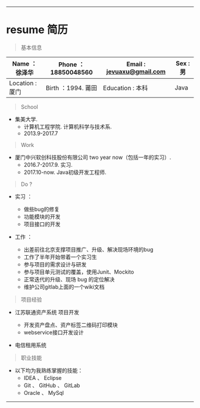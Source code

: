 ***
# resume 简历 

> 基本信息

Name ： 徐泽华 | Phone ： 18850048560 | Email : <jevuaxu@gmail.com> | Sex : 男 
---|---|---|---
Location : 厦门 | Birth ：1994. 莆田 | Education : 本科 | Java



> School
* 集美大学. 
   + 计算机工程学院.  计算机科学与技术系.
   + 2013.9-2017.7

> Work
* 厦门中兴软创科技股份有限公司 two year now（包括一年的实习）. 
   + 2016.7-2017.9. 实习.
   + 2017.10-now. Java初级开发工程师. 

> Do ?

* 实习 ： 

   - 做些bug的修复 
   - 功能模块的开发 
   - 项目接口的开发 

* 工作 ： 
   + 出差前往北京支撑项目推广、升级、解决现场环境的bug
   + 工作了半年开始带着一个实习生
   + 参与项目的需求设计与研发
   + 参与项目单元测试的覆盖，使用Junit、Mockito
   + 正常迭代的升级、现场 bug 的定位解决
   + 维护公司gitlab上面的一个wiki文档

> 项目经验

* 江苏联通资产系统  项目开发
   + 开发资产盘点、资产标签二维码打印模块
   + webservice接口开发设计

* 电信租用系统


> 职业技能 

* 以下均为我熟练掌握的技能：
   - IDEA 、 Eclipse
   - Git 、 GitHub 、 GitLab
   - Oracle 、 MySql

***
